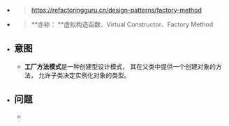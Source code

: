 - > https://refactoringguru.cn/design-patterns/factory-method
- > **亦称： **虚拟构造函数、Virtual Constructor、Factory Method
- ## 意图
	- **工厂方法模式**是一种创建型设计模式， 其在父类中提供一个创建对象的方法， 允许子类决定实例化对象的类型。
- ## 问题
	-